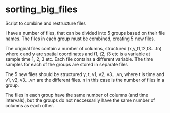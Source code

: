 # sorting_big_files
Script to combine and restructure files  

I have a number of files, that can be divided into 5 groups based on their file names. The files in each group must be combined, creating 5 new files. 

The original files contain a number of columns, structured (x,y,t1,t2,t3....tn) where x and y are spatial coordinates and t1, t2, t3 etc is a variable at sample time 1, 2, 3 etc. Each file contains a different variable.  The time samples for each of the groups are stored in separate files 

The 5 new files should be structured y, t, v1, v2, v3....vn, where t is time and v1, v2, v3....vn are the different files. n in this case is the number of files in a group.

The files in each group have the same number of columns (and time intervals), but the groups do not neccessarily have the same number of columns as each other. 
